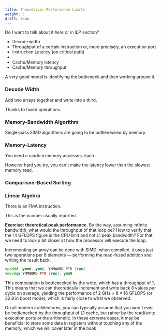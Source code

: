 ```yaml
---
title: Theoretical Performance Limits
weight: 5
draft: true
---
```


Do I want to talk about it here or in ILP section?

- Decode width
- Throughput of a certain instruction or, more precisely, an execution port
- Instruction Latency (on critical path)
- 
- Cache/Memory latency
- Cache/Memory throughput


A very good model is identifying the bottleneck and then working around it.

### Decode Width

Add two arrays together and write into a third.

Thanks to fused operations.

### Memory-Bandwidth Algorithm

Single-pass SIMD algorithms are going to be bottlenecked by memory.

### Memory-Latency

You need $n$ random memory accesses. Each .

However hard you try, you can't make the latency lower than the slowest memory read.

### Comparison-Based Sorting

### Linear Algebra

There is an FMA instruction.

This is the number usually reported.

**Exercise: theoretical peak performance.** By the way, assuming infinite bandwidth, what would the throughput of that loop be? How to verify that the 14 GFLOPS figure is the CPU limit and not L1 peak bandwidth? For that we need to look a bit closer at how the processor will execute the loop.

Incrementing an array can be done with SIMD; when compiled, it uses just two operations per 8 elements — performing the read-fused addition and writing the result back:

```asm
vpaddd  ymm0, ymm1, YMMWORD PTR [rax]
vmovdqa YMMWORD PTR [rax], ymm0
```

This computation is bottlenecked by the write, which has a throughput of 1. This means that we can theoretically increment and write back 8 values per cycle on average, yielding the performance of 2 GHz × 8 = 16 GFLOPS (or 32.8 in boost mode), which is fairly close to what we observed.

On all modern architectures, you can typically assume that you won't ever be bottlenecked by the throughput of L1 cache, but rather by the read/write execution ports or the arithmetic. In these extreme cases, it may be beneficial to store some data in registers without touching any of the memory, which we will cover later in the book.
